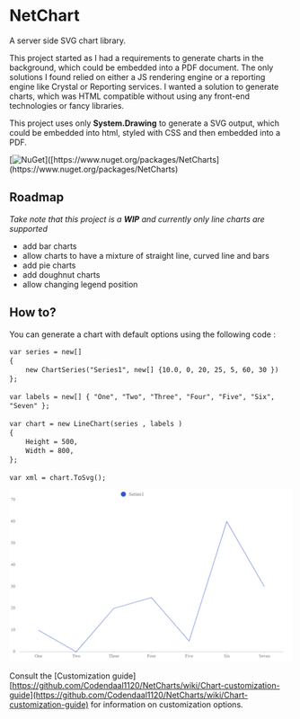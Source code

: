 # NetChart
A server side SVG chart library.

 This project started as I had a requirements to generate charts in the background, which could be embedded into a PDF document. The only solutions I found relied on either a JS rendering engine or a reporting engine like Crystal or Reporting services. I wanted a solution to generate charts, which was HTML compatible without using any front-end technologies or fancy libraries.

This project uses only **System.Drawing**  to generate a SVG output, which could be embedded into html, styled with CSS and then embedded into a PDF.

[![NuGet]([https://www.nuget.org/packages/NetCharts](https://www.nuget.org/packages/NetCharts))]([https://www.nuget.org/packages/NetCharts](https://www.nuget.org/packages/NetCharts)

## Roadmap
*Take note that this project is a **WIP** and currently only line charts are supported*

 - add bar charts
 - allow charts to have a mixture of straight line, curved line and bars
 - add pie charts
 - add doughnut charts
 - allow changing legend position

## How to?
You can generate a chart with default options using the following code :

    var series = new[]
    {
    	new ChartSeries("Series1", new[] {10.0, 0, 20, 25, 5, 60, 30 })
    };
    
    var labels = new[] { "One", "Two", "Three", "Four", "Five", "Six", "Seven" };
    
    var chart = new LineChart(series , labels )
    {
	    Height = 500,
	    Width = 800,
    };
	
	var xml = chart.ToSvg();

 ![This will produce](Documentation/images/default_chart.png)

Consult the [Customization guide][https://github.com/Codendaal1120/NetCharts/wiki/Chart-customization-guide](https://github.com/Codendaal1120/NetCharts/wiki/Chart-customization-guide) for information on customization options.

